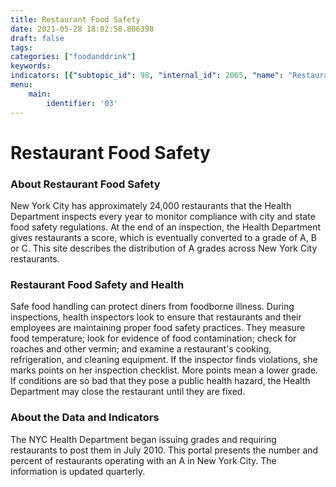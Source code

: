 ```yaml
---
title: Restaurant Food Safety
date: 2021-05-28 18:02:58.806398
draft: false
tags: 
categories: ["foodanddrink"]
keywords: 
indicators: [{"subtopic_id": 98, "internal_id": 2065, "name": "Restaurants with A Grades", "URL": "https://a816-dohbesp.nyc.gov/IndicatorPublic/VisualizationData.aspx?id=2065,719b87,98,Summarize"}]
menu:
    main:
        identifier: '03'
---
```

# Restaurant Food Safety
### About Restaurant Food Safety


New York City has approximately 24,000 restaurants that the Health Department inspects every year to monitor compliance with city and state food safety regulations. At the end of an inspection, the Health Department gives restaurants a score, which is eventually converted to a grade of A, B or C. This site describes the distribution of A grades across New York City restaurants.


### Restaurant Food Safety and Health


Safe food handling can protect diners from foodborne illness. During inspections, health inspectors look to ensure that restaurants and their employees are maintaining proper food safety practices. They measure food temperature; look for evidence of food contamination; check for roaches and other vermin; and examine a restaurant's cooking, refrigeration, and cleaning equipment. If the inspector finds violations, she marks points on her inspection checklist. More points mean a lower grade. If conditions are so bad that they pose a public health hazard, the Health Department may close the restaurant until they are fixed.


### About the Data and Indicators


The NYC Health Department began issuing grades and requiring restaurants to post them in July 2010. This portal presents the number and percent of restaurants operating with an A in New York City. The information is updated quarterly.


